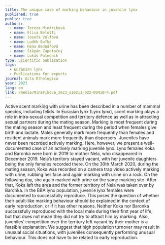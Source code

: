 ```yaml
---
title: The unique case of marking behaviour in juvenile lynx
published: true
public: true
authors:
  - name: Tereza Mináriková
  - name: Elisa Belotti
  - name: Josefa Volfová
  - name: Luděk Bufka
  - name: Hana Bednářová
  - name: Štěpán Zápotočný
  - name: Lukáš Poledník
type: Scientific publication
tags:
  - Eurasian lynx
  - Publications for experts
journal: Acta Ethologica
year: 2023
lang: en
link: /media/Minarikova_2023_s10211-022-00410-4.pdf
---
```

Active scent marking with urine has been described in a number of mammal species, including felids. In Eurasian lynx (Lynx lynx), scent marking plays a role in intra-sexual competition and territory defence as well as in attracting sexual partners during the mating season. Marking is most frequent during the mating season and least frequent during the period when females give birth and lactate. Males generally mark more frequently than females and resident animals mark more frequently than dispersers. Juveniles have never been recorded actively marking. Here, however, we present a well-documented case of an actively marking juvenile lynx. Lynx females Koka and Baronka were born in 2019 to mother Nela, who disappeared in December 2019. Nela’s territory stayed vacant, with her juvenile daughters being the only females recorded there. On the 30th March 2020, during the mating season, Koka was recorded on a camera trap video actively marking with urine, rubbing her face and again marking with urine on a rock. On the following day, she again marked with urine on the same marking site. After that, Koka left the area and the former territory of Nela was taken over by Baronka. In the BBA lynx population, juvenile lynx females were documented to successfully reproduce. This poses the question of whether their adult-like marking behaviour should be explained in the context of early reproduction, or if it has other reasons. Neither Koka nor Baronka successfully reproduced with the local male during their first year of life, but that does not mean they did not try to attract him by marking. Also, juveniles’ competition over the territory left vacant by their mother is a feasible explanation. We suggest that high population turnover may result in unusual social situations, with juveniles consequently performing unusual behaviour. This does not have to be related to early reproduction.
